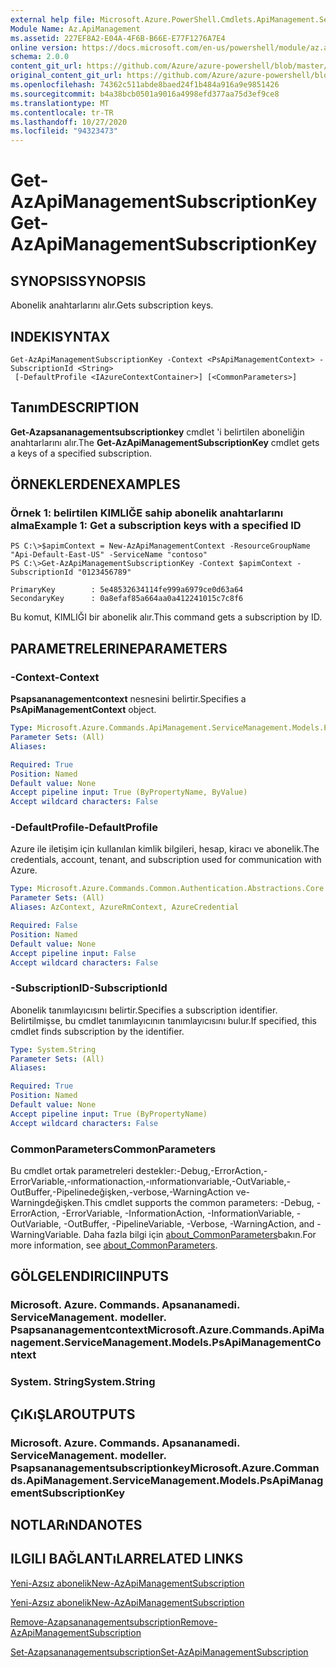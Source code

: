 ```yaml
---
external help file: Microsoft.Azure.PowerShell.Cmdlets.ApiManagement.ServiceManagement.dll-Help.xml
Module Name: Az.ApiManagement
ms.assetid: 227EF8A2-E04A-4F6B-B66E-E77F1276A7E4
online version: https://docs.microsoft.com/en-us/powershell/module/az.apimanagement/get-azapimanagementsubscriptionkey
schema: 2.0.0
content_git_url: https://github.com/Azure/azure-powershell/blob/master/src/ApiManagement/ApiManagement/help/Get-AzApiManagementSubscriptionKey.md
original_content_git_url: https://github.com/Azure/azure-powershell/blob/master/src/ApiManagement/ApiManagement/help/Get-AzApiManagementSubscriptionKey.md
ms.openlocfilehash: 74362c511abde8baed24f1b484a916a9e9851426
ms.sourcegitcommit: b4a38bcb0501a9016a4998efd377aa75d3ef9ce8
ms.translationtype: MT
ms.contentlocale: tr-TR
ms.lasthandoff: 10/27/2020
ms.locfileid: "94323473"
---
```

# <span data-ttu-id="3e6a2-101">Get-AzApiManagementSubscriptionKey</span><span class="sxs-lookup"><span data-stu-id="3e6a2-101">Get-AzApiManagementSubscriptionKey</span></span>

## <span data-ttu-id="3e6a2-102">SYNOPSIS</span><span class="sxs-lookup"><span data-stu-id="3e6a2-102">SYNOPSIS</span></span>
<span data-ttu-id="3e6a2-103">Abonelik anahtarlarını alır.</span><span class="sxs-lookup"><span data-stu-id="3e6a2-103">Gets subscription keys.</span></span>

## <span data-ttu-id="3e6a2-104">INDEKI</span><span class="sxs-lookup"><span data-stu-id="3e6a2-104">SYNTAX</span></span>

```
Get-AzApiManagementSubscriptionKey -Context <PsApiManagementContext> -SubscriptionId <String>
 [-DefaultProfile <IAzureContextContainer>] [<CommonParameters>]
```

## <span data-ttu-id="3e6a2-105">Tanım</span><span class="sxs-lookup"><span data-stu-id="3e6a2-105">DESCRIPTION</span></span>
<span data-ttu-id="3e6a2-106">**Get-Azapsananagementsubscriptionkey** cmdlet 'i belirtilen aboneliğin anahtarlarını alır.</span><span class="sxs-lookup"><span data-stu-id="3e6a2-106">The **Get-AzApiManagementSubscriptionKey** cmdlet gets a keys of a specified subscription.</span></span>

## <span data-ttu-id="3e6a2-107">ÖRNEKLERDEN</span><span class="sxs-lookup"><span data-stu-id="3e6a2-107">EXAMPLES</span></span>

### <span data-ttu-id="3e6a2-108">Örnek 1: belirtilen KIMLIĞE sahip abonelik anahtarlarını alma</span><span class="sxs-lookup"><span data-stu-id="3e6a2-108">Example 1: Get a subscription keys with a specified ID</span></span>
```
PS C:\>$apimContext = New-AzApiManagementContext -ResourceGroupName "Api-Default-East-US" -ServiceName "contoso"
PS C:\>Get-AzApiManagementSubscriptionKey -Context $apimContext -SubscriptionId "0123456789"

PrimaryKey        : 5e48532634114fe999a6979ce0d63a64
SecondaryKey      : 0a8efaf85a664aa0a412241015c7c8f6
```

<span data-ttu-id="3e6a2-109">Bu komut, KIMLIĞI bir abonelik alır.</span><span class="sxs-lookup"><span data-stu-id="3e6a2-109">This command gets a subscription by ID.</span></span>

## <span data-ttu-id="3e6a2-110">PARAMETRELERINE</span><span class="sxs-lookup"><span data-stu-id="3e6a2-110">PARAMETERS</span></span>

### <span data-ttu-id="3e6a2-111">-Context</span><span class="sxs-lookup"><span data-stu-id="3e6a2-111">-Context</span></span>
<span data-ttu-id="3e6a2-112">**Psapsananagementcontext** nesnesini belirtir.</span><span class="sxs-lookup"><span data-stu-id="3e6a2-112">Specifies a **PsApiManagementContext** object.</span></span>

```yaml
Type: Microsoft.Azure.Commands.ApiManagement.ServiceManagement.Models.PsApiManagementContext
Parameter Sets: (All)
Aliases:

Required: True
Position: Named
Default value: None
Accept pipeline input: True (ByPropertyName, ByValue)
Accept wildcard characters: False
```

### <span data-ttu-id="3e6a2-113">-DefaultProfile</span><span class="sxs-lookup"><span data-stu-id="3e6a2-113">-DefaultProfile</span></span>
<span data-ttu-id="3e6a2-114">Azure ile iletişim için kullanılan kimlik bilgileri, hesap, kiracı ve abonelik.</span><span class="sxs-lookup"><span data-stu-id="3e6a2-114">The credentials, account, tenant, and subscription used for communication with Azure.</span></span>

```yaml
Type: Microsoft.Azure.Commands.Common.Authentication.Abstractions.Core.IAzureContextContainer
Parameter Sets: (All)
Aliases: AzContext, AzureRmContext, AzureCredential

Required: False
Position: Named
Default value: None
Accept pipeline input: False
Accept wildcard characters: False
```

### <span data-ttu-id="3e6a2-115">-SubscriptionID</span><span class="sxs-lookup"><span data-stu-id="3e6a2-115">-SubscriptionId</span></span>
<span data-ttu-id="3e6a2-116">Abonelik tanımlayıcısını belirtir.</span><span class="sxs-lookup"><span data-stu-id="3e6a2-116">Specifies a subscription identifier.</span></span>
<span data-ttu-id="3e6a2-117">Belirtilmişse, bu cmdlet tanımlayıcının tanımlayıcısını bulur.</span><span class="sxs-lookup"><span data-stu-id="3e6a2-117">If specified, this cmdlet finds subscription by the identifier.</span></span>

```yaml
Type: System.String
Parameter Sets: (All)
Aliases:

Required: True
Position: Named
Default value: None
Accept pipeline input: True (ByPropertyName)
Accept wildcard characters: False
```

### <span data-ttu-id="3e6a2-118">CommonParameters</span><span class="sxs-lookup"><span data-stu-id="3e6a2-118">CommonParameters</span></span>
<span data-ttu-id="3e6a2-119">Bu cmdlet ortak parametreleri destekler:-Debug,-ErrorAction,-ErrorVariable,-ınformationaction,-ınformationvariable,-OutVariable,-OutBuffer,-Pipelinedeğişken,-verbose,-WarningAction ve-Warningdeğişken.</span><span class="sxs-lookup"><span data-stu-id="3e6a2-119">This cmdlet supports the common parameters: -Debug, -ErrorAction, -ErrorVariable, -InformationAction, -InformationVariable, -OutVariable, -OutBuffer, -PipelineVariable, -Verbose, -WarningAction, and -WarningVariable.</span></span> <span data-ttu-id="3e6a2-120">Daha fazla bilgi için [about_CommonParameters](http://go.microsoft.com/fwlink/?LinkID=113216)bakın.</span><span class="sxs-lookup"><span data-stu-id="3e6a2-120">For more information, see [about_CommonParameters](http://go.microsoft.com/fwlink/?LinkID=113216).</span></span>

## <span data-ttu-id="3e6a2-121">GÖLGELENDIRICI</span><span class="sxs-lookup"><span data-stu-id="3e6a2-121">INPUTS</span></span>

### <span data-ttu-id="3e6a2-122">Microsoft. Azure. Commands. Apsananamedi. ServiceManagement. modeller. Psapsananagementcontext</span><span class="sxs-lookup"><span data-stu-id="3e6a2-122">Microsoft.Azure.Commands.ApiManagement.ServiceManagement.Models.PsApiManagementContext</span></span>

### <span data-ttu-id="3e6a2-123">System. String</span><span class="sxs-lookup"><span data-stu-id="3e6a2-123">System.String</span></span>

## <span data-ttu-id="3e6a2-124">ÇıKıŞLAR</span><span class="sxs-lookup"><span data-stu-id="3e6a2-124">OUTPUTS</span></span>

### <span data-ttu-id="3e6a2-125">Microsoft. Azure. Commands. Apsananamedi. ServiceManagement. modeller. Psapsananagementsubscriptionkey</span><span class="sxs-lookup"><span data-stu-id="3e6a2-125">Microsoft.Azure.Commands.ApiManagement.ServiceManagement.Models.PsApiManagementSubscriptionKey</span></span>

## <span data-ttu-id="3e6a2-126">NOTLARıNDA</span><span class="sxs-lookup"><span data-stu-id="3e6a2-126">NOTES</span></span>

## <span data-ttu-id="3e6a2-127">ILGILI BAĞLANTıLAR</span><span class="sxs-lookup"><span data-stu-id="3e6a2-127">RELATED LINKS</span></span>

[<span data-ttu-id="3e6a2-128">Yeni-Azsız abonelik</span><span class="sxs-lookup"><span data-stu-id="3e6a2-128">New-AzApiManagementSubscription</span></span>](./Get-AzApiManagementSubscription.md)

[<span data-ttu-id="3e6a2-129">Yeni-Azsız abonelik</span><span class="sxs-lookup"><span data-stu-id="3e6a2-129">New-AzApiManagementSubscription</span></span>](./New-AzApiManagementSubscription.md)

[<span data-ttu-id="3e6a2-130">Remove-Azapsananagementsubscription</span><span class="sxs-lookup"><span data-stu-id="3e6a2-130">Remove-AzApiManagementSubscription</span></span>](./Remove-AzApiManagementSubscription.md)

[<span data-ttu-id="3e6a2-131">Set-Azapsananagementsubscription</span><span class="sxs-lookup"><span data-stu-id="3e6a2-131">Set-AzApiManagementSubscription</span></span>](./Set-AzApiManagementSubscription.md)


